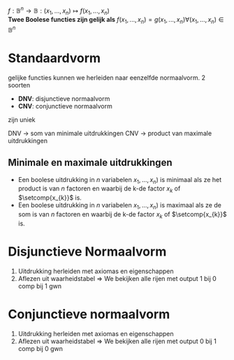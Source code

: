 $f: \mathbb{B}^{n} \to \mathbb{B} : (x_{1}, ... , x_{n}) \mapsto f(x_{1}, ... , x_{n})$\
__Twee Boolese functies zijn gelijk als__
$f(x_{1}, ... , x_{n}) = g(x_{1}, ... , x_{n}) \forall (x_{1}, ... , x_{n}) \in \mathbb{B}^{n}$

# Standaardvorm
gelijke functies kunnen we herleiden naar eenzelfde normaalvorm. 
2 soorten 
- __DNV__: disjunctieve normaalvorm
- __CNV__: conjunctieve normaalvorm

zijn uniek

DNV -> som van minimale uitdrukkingen
CNV -> product van maximale uitdrukkingen

## Minimale en maximale uitdrukkingen

- Een boolese uitdrukking in $n$ variabelen $x_{1}, ... , x_{n})$ is minimaal als ze het product is van $n$ factoren en waarbij de k-de factor $x_{k}$ of $\setcomp{x_{k}}$ is.
- Een boolese uitdrukking in $n$ variabelen $x_{1}, ... , x_{n})$ is maximaal als ze de som is van $n$ factoren en waarbij de k-de factor $x_{k}$ of $\setcomp{x_{k}}$ is.

# Disjunctieve Normaalvorm
1. Uitdrukking herleiden met axiomas en eigenschappen
2. Aflezen uit waarheidstabel
=> We bekijken alle rijen met output 1 
bij 0 comp 
bij 1 gwn

# Conjunctieve normaalvorm
1. Uitdrukking herleiden met axiomas en eigenschappen
2. Aflezen uit waarheidstabel
=> We bekijken alle rijen met output 0 
bij 1 comp 
bij 0 gwn


